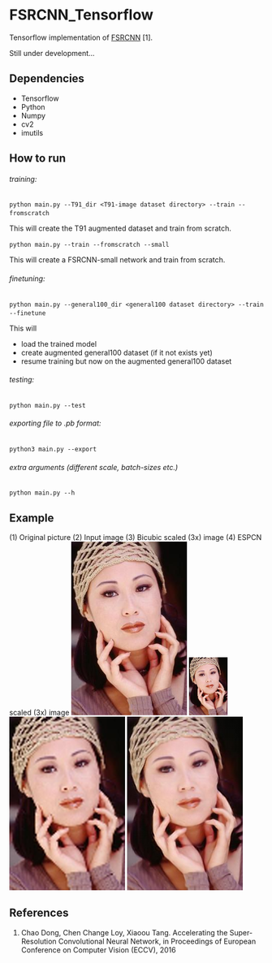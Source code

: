 # FSRCNN_Tensorflow
Tensorflow implementation of [FSRCNN](http://mmlab.ie.cuhk.edu.hk/projects/FSRCNN.html) [1].

Still under development...

## Dependencies
- Tensorflow
- Python
- Numpy
- cv2
- imutils

## How to run

###### training:
`python main.py --T91_dir <T91-image dataset directory> --train --fromscratch`

This will create the T91 augmented dataset and train from scratch.

`python main.py --train --fromscratch --small`

This will create a FSRCNN-small network and train from scratch.

###### finetuning:
`python main.py --general100_dir <general100 dataset directory> --train --finetune`

This will 
- load the trained model
- create augmented general100 dataset (if it not exists yet)
- resume training but now on the augmented general100 dataset

###### testing:
`python main.py --test`

###### exporting file to .pb format:
`python3 main.py --export`

###### extra arguments (different scale, batch-sizes etc.)
`python main.py --h`

## Example
(1) Original picture
(2) Input image
(3) Bicubic scaled (3x) image
(4) ESPCN scaled (3x) image
![Alt text](images/original.png?raw=true "Original picture")
![Alt text](images/input.png?raw=true "Input image picture")
![Alt text](images/bicubicOutput.png?raw=true "Bicubic picture")
![Alt text](images/fsrcnnOutput.png?raw=true "FSRCNN picture")

## References
1. Chao Dong, Chen Change Loy, Xiaoou Tang. Accelerating the Super-Resolution Convolutional Neural Network, in Proceedings of European Conference on Computer Vision (ECCV), 2016